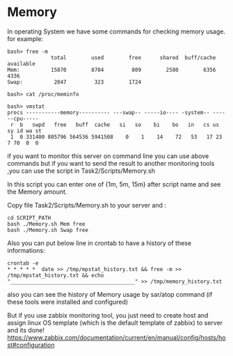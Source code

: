 # Memory

In operating System we have some commands for checking memory usage.
for example:

```
bash> free -m
              total        used        free      shared  buff/cache   available
Mem:          15870        8704         809        2580        6356        4336
Swap:          2047         323        1724
```
```
bash> cat /proc/meminfo
```
```
bash> vmstat 
procs -----------memory---------- ---swap-- -----io---- -system-- ------cpu-----
 r  b   swpd   free   buff  cache   si   so    bi    bo   in   cs us sy id wa st
 1  0 331400 805796 564536 5941508    0    1    14    72   53   17 23  7 70  0  0
```

if you want to monitor this server on command line you can use above commands but if you want to send the result to another monitoring tools ,you can use the script in Task2/Scripts/Memory.sh 

In this script you can enter one of {1m, 5m, 15m} after script name and see the Memory amount.

Copy file Task2/Scripts/Memory.sh to your server and :
```
cd SCRIPT_PATH
bash ./Memory.sh Mem free
bash ./Memory.sh Swap free
```
Also you can put below line in crontab to have a history of these informations:

```
crontab -e
* * * * *  date >> /tmp/mpstat_history.txt && free -m >> /tmp/mpstat_history.txt && echo "________________________________________" >> /tmp/memory_history.txt
```

also you can see the history of Memory usage by sar/atop command (if these tools were installed and configured)

But if you use zabbix monitoring tool, you just need to create host and assign linux OS template (which is the default template of zabbix) to server and its done!
<https://www.zabbix.com/documentation/current/en/manual/config/hosts/host#configuration>
